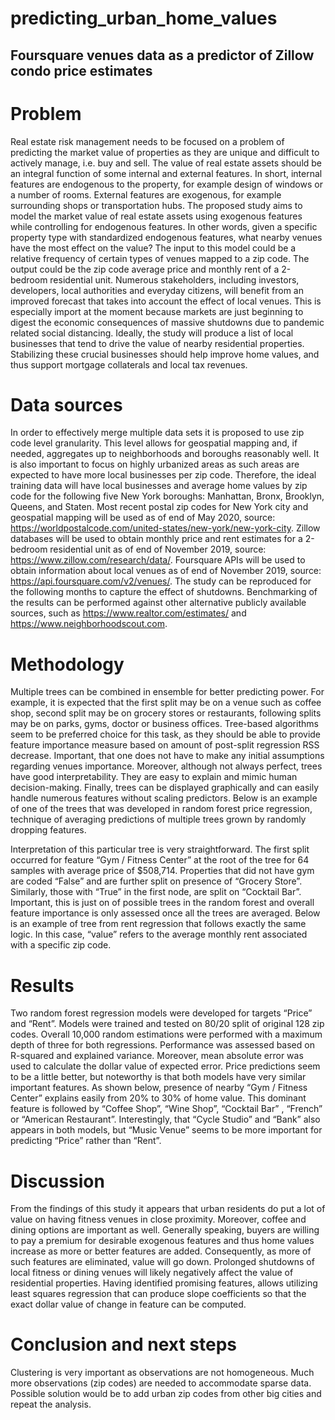 # predicting_urban_home_values
## Foursquare venues data as a predictor of Zillow condo price estimates

# Problem
Real estate risk management needs to be focused on a problem of predicting the market value of properties as they are unique and difficult to actively manage, i.e. buy and sell. The value of real estate assets should be an integral function of some internal and external features. In short, internal features are endogenous to the property, for example design of windows or a number of rooms. External features are exogenous, for example surrounding shops or transportation hubs. 
The proposed study aims to model the market value of real estate assets using exogenous features while controlling for endogenous features. In other words, given a specific property type with standardized endogenous features, what nearby venues have the most effect on the value? The input to this model could be a relative frequency of certain types of venues mapped to a zip code. The output could be the zip code average price and monthly rent of a 2-bedroom residential unit. 
Numerous stakeholders, including investors, developers, local authorities and everyday citizens, will benefit from an improved forecast that takes into account the effect of local venues. This is especially import at the moment because markets are just beginning to digest the economic consequences of massive shutdowns due to pandemic related social distancing. Ideally, the study will produce a list of local businesses that tend to drive the value of nearby residential properties. Stabilizing these crucial businesses should help improve home values, and thus support mortgage collaterals and local tax revenues. 
# Data sources
In order to effectively merge multiple data sets it is proposed to use zip code level granularity. This level allows for geospatial mapping and, if needed, aggregates up to neighborhoods and boroughs reasonably well. It is also important to focus on highly urbanized areas as such areas are expected to have more local businesses per zip code. Therefore, the ideal training data will have local businesses and average home values by zip code for the following five New York boroughs: Manhattan, Bronx, Brooklyn, Queens, and Staten. 
Most recent postal zip codes for New York city and geospatial mapping will be used as of end of May 2020, source: https://worldpostalcode.com/united-states/new-york/new-york-city. Zillow databases will be used to obtain monthly price and rent estimates for a  2-bedroom residential unit as of end of November 2019, source: https://www.zillow.com/research/data/. Foursquare APIs will be used to obtain information about local venues as of end of November 2019, source: https://api.foursquare.com/v2/venues/. The study can be reproduced for the following months to capture the effect of shutdowns. 
Benchmarking of the results can be performed against other alternative publicly available sources, such as  https://www.realtor.com/estimates/ and https://www.neighborhoodscout.com.

# Methodology
Multiple trees can be combined in ensemble for better predicting power. For example, it is expected that the first split may be on a venue such as coffee shop, second split may be on grocery stores or restaurants, following splits may be on parks, gyms, doctor or business offices. Tree-based algorithms seem to be preferred choice for this task, as they should be able to provide feature importance measure based on amount of post-split regression RSS decrease. Important, that one does not have to  make any initial assumptions regarding venues importance.
Moreover, although not always perfect, trees have good interpretability. They are easy to explain and mimic human decision-making. Finally, trees can be displayed graphically and can easily handle numerous features without scaling predictors. Below is an example of one of the trees that was developed in random forest price regression, technique of averaging predictions of multiple trees grown by randomly dropping features.

Interpretation of this particular tree is very straightforward. The first split occurred for feature “Gym / Fitness Center” at the root of the tree for 64 samples with average price of $508,714. Properties that did not have gym are coded “False” and are further split on presence of “Grocery Store”. Similarly, those with “True” in the first node, are split on “Cocktail Bar”. Important, this is just on of possible trees in the random forest and overall feature importance is only assessed once all the trees are averaged.
Below is an example of tree from rent regression that follows exactly the same logic. In this case, “value” refers to the average monthly rent associated with a specific zip code. 
# Results 
Two random forest regression models were developed for targets “Price” and “Rent”. Models were trained and tested on 80/20 split of original 128 zip codes. Overall 10,000 random estimations were performed with a maximum depth of three for both regressions. 
Performance was assessed based on R-squared and explained variance. Moreover, mean absolute error was used to calculate the dollar value of expected error.
Price predictions seem to be a little better, but noteworthy is that both models have very similar important features. As shown below, presence of nearby “Gym / Fitness Center” explains easily from  20%  to 30% of home value. This dominant feature is followed by “Coffee Shop”, “Wine Shop”, “Cocktail Bar” , “French” or “American Restaurant”. Interestingly, that “Cycle Studio” and “Bank” also appears in both models, but “Music Venue” seems to be more important for predicting “Price” rather than “Rent”.
# Discussion
From the findings of this study it appears that urban residents do put a lot of value on having fitness venues in close proximity. Moreover, coffee and dining options are important as well. 
Generally speaking, buyers are willing to pay a premium for desirable exogenous features and thus home values increase as more or better features are added. Consequently, as more of such features are eliminated, value will go down. Prolonged shutdowns of local fitness or dining venues will likely negatively affect the value of residential properties.
Having identified promising features, allows utilizing least squares regression that can produce slope coefficients so that the exact dollar value of change in feature can be computed. 
# Conclusion and next steps
Clustering is very important as observations are not homogeneous. Much more observations (zip codes) are needed to accommodate sparse data. Possible solution would be to add urban zip codes from other big cities and repeat the analysis.
